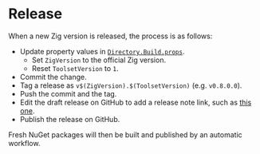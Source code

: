 # Release

When a new Zig version is released, the process is as follows:

* Update property values in [`Directory.Build.props`](Directory.Build.props).
    * Set `ZigVersion` to the official Zig version.
    * Reset `ToolsetVersion` to `1`.
* Commit the change.
* Tag a release as `v$(ZigVersion).$(ToolsetVersion)` (e.g. `v0.8.0.0`).
* Push the commit and the tag.
* Edit the draft release on GitHub to add a release note link, such as
  [this one](https://ziglang.org/download/0.8.0/release-notes.html).
* Publish the release on GitHub.

Fresh NuGet packages will then be built and published by an automatic workflow.
